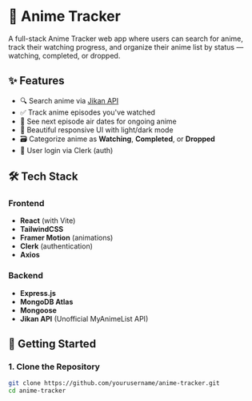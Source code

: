 # 🎌 Anime Tracker

A full-stack Anime Tracker web app where users can search for anime, track their watching progress, and organize their anime list by status — watching, completed, or dropped.

## ✨ Features

- 🔍 Search anime via [Jikan API](https://jikan.moe/)
- ✅ Track anime episodes you've watched
- 📅 See next episode air dates for ongoing anime
- 🎨 Beautiful responsive UI with light/dark mode
- 🗃️ Categorize anime as **Watching**, **Completed**, or **Dropped**
- 🔐 User login via Clerk (auth)

## 🛠️ Tech Stack

### Frontend
- **React** (with Vite)
- **TailwindCSS**
- **Framer Motion** (animations)
- **Clerk** (authentication)
- **Axios**

### Backend
- **Express.js**
- **MongoDB Atlas**
- **Mongoose**
- **Jikan API** (Unofficial MyAnimeList API)

## 🚀 Getting Started

### 1. Clone the Repository
```bash
git clone https://github.com/yourusername/anime-tracker.git
cd anime-tracker
